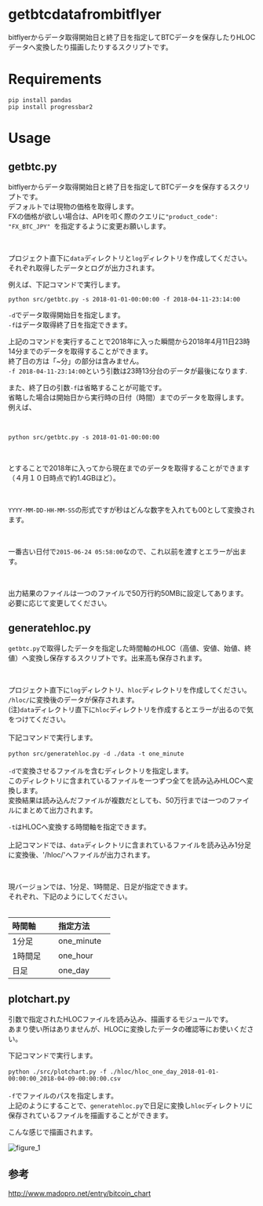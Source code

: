 # getbtcdatafrombitflyer
bitflyerからデータ取得開始日と終了日を指定してBTCデータを保存したりHLOCデータへ変換したり描画したりするスクリプトです。 <br>

# Requirements
`pip install pandas` <br>
`pip install progressbar2` <br>

# Usage
## getbtc.py
bitflyerからデータ取得開始日と終了日を指定してBTCデータを保存するスクリプトです。 <br>
デフォルトでは現物の価格を取得します。<br>
FXの価格が欲しい場合は、APIを叩く際のクエリに`"product_code": "FX_BTC_JPY" `を指定するように変更お願いします。<br>

 <br>
 
プロジェクト直下に`data`ディレクトリと`log`ディレクトリを作成してください。 <br>
それぞれ取得したデータとログが出力されます。 <br>

例えば、下記コマンドで実行します。 <br>

`python src/getbtc.py -s 2018-01-01-00:00:00 -f 2018-04-11-23:14:00` <br>

`-d`でデータ取得開始日を指定します。 <br>
`-f`はデータ取得終了日を指定できます。 <br>

上記のコマンドを実行することで2018年に入った瞬間から2018年4月11日23時14分までのデータを取得することができます。 <br>
終了日の方は「~分」の部分は含みません。 <br>
`-f 2018-04-11-23:14:00`という引数は23時13分台のデータが最後になります. <br>

また、終了日の引数`-f`は省略することが可能です。 <br>
省略した場合は開始日から実行時の日付（時間）までのデータを取得します。 <br>
例えば、<br>

 <br>
 
`python src/getbtc.py -s 2018-01-01-00:00:00` <br>

<br>

とすることで2018年に入ってから現在までのデータを取得することができます（４月１０日時点で約1.4GBほど）。 <br>

 <br>
 
`YYYY-MM-DD-HH-MM-SS`の形式ですが秒はどんな数字を入れても00として変換されます。 <br>

 <br>
 
一番古い日付で`2015-06-24 05:58:00`なので、これ以前を渡すとエラーが出ます。 <br>

 <br>
 
出力結果のファイルは一つのファイルで50万行約50MBに設定してあります。 <br>
必要に応じて変更してください。 <br>

## generatehloc.py
`getbtc.py`で取得したデータを指定した時間軸のHLOC（高値、安値、始値、終値）へ変換し保存するスクリプトです。出来高も保存されます。 <br>

<br>

プロジェクト直下に`log`ディレクトリ、`hloc`ディレクトリを作成してください。 <br>
`/hloc/`に変換後のデータが保存されます。 <br>
(注)`data`ディレクトリ直下に`hloc`ディレクトリを作成するとエラーが出るので気をつけてください。 <br>
<br>
下記コマンドで実行します。 <br>
 <br>
`python src/generatehloc.py -d ./data -t one_minute` <br>
 <br>
`-d`で変換させるファイルを含むディレクトリを指定します。 <br>
このディレクトリに含まれているファイルを一つずつ全てを読み込みHLOCへ変換します。 <br>
変換結果は読み込んだファイルが複数だとしても、50万行までは一つのファイルにまとめて出力されます。<br>

`-t`はHLOCへ変換する時間軸を指定できます。 <br>
<br>
上記コマンドでは、`data`ディレクトリに含まれているファイルを読み込み1分足に変換後、'/hloc/'へファイルが出力されます。 <br>

<br>

現バージョンでは、1分足、1時間足、日足が指定できます。 <br>
それぞれ、下記のようにしてください。 <br>
<br>

| 時間軸        | 指定方法          |
| --------------- |---------------|
| 1分足 | one_minute |
| 1時間足 | one_hour |
| 日足 | one_day |

## plotchart.py
引数で指定されたHLOCファイルを読み込み、描画するモジュールです。<br>
あまり使い所はありませんが、HLOCに変換したデータの確認等にお使いください。<br>

下記コマンドで実行します。 <br>
 <br>
`python ./src/plotchart.py -f ./hloc/hloc_one_day_2018-01-01-00:00:00_2018-04-09-00:00:00.csv` <br>
 <br>
`-f`でファイルのパスを指定します。<br>
上記のようにすることで、`generatehloc.py`で日足に変換し`hloc`ディレクトリに保存されているファイルを描画することができます。 <br>

こんな感じで描画されます。<br>

![figure_1](https://user-images.githubusercontent.com/25581362/38778440-b7f239ca-40f4-11e8-975c-98869eb273e9.png)

## 参考
http://www.madopro.net/entry/bitcoin_chart



